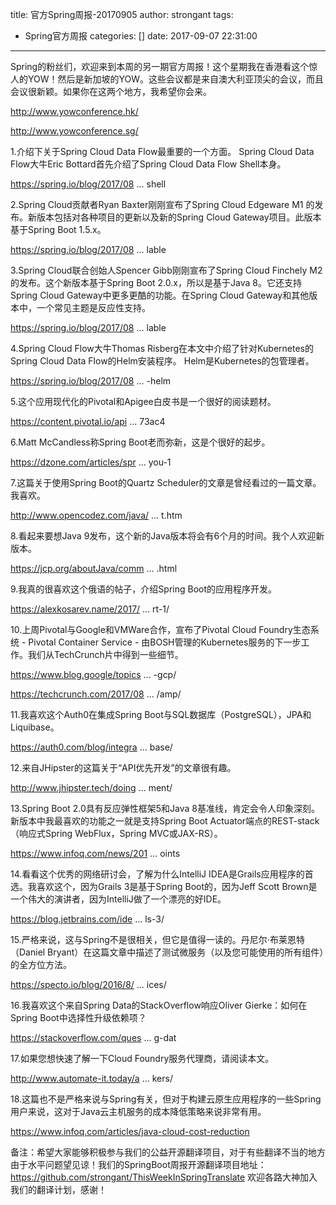 title: 官方Spring周报-20170905
author: strongant
tags:
  - Spring官方周报
categories: []
date: 2017-09-07 22:31:00
---
Spring的粉丝们，欢迎来到本周的另一期官方周报！这个星期我在香港看这个惊人的YOW！然后是新加坡的YOW。这些会议都是来自澳大利亚顶尖的会议，而且会议很新颖。如果你在这两个地方，我希望你会来。

http://www.yowconference.hk/

http://www.yowconference.sg/

1.介绍下关于Spring Cloud Data Flow最重要的一个方面。 Spring Cloud Data Flow大牛Eric Bottard首先介绍了Spring Cloud Data Flow Shell本身。

https://spring.io/blog/2017/08 ... shell

2.Spring Cloud贡献者Ryan Baxter刚刚宣布了Spring Cloud Edgeware M1 的发布。新版本包括对各种项目的更新以及新的Spring Cloud Gateway项目。此版本基于Spring Boot 1.5.x。

https://spring.io/blog/2017/08 ... lable

3.Spring Cloud联合创始人Spencer Gibb刚刚宣布了Spring Cloud Finchely M2的发布。这个新版本基于Spring Boot 2.0.x，所以是基于Java 8。它还支持Spring Cloud Gateway中更多更酷的功能。在Spring Cloud Gateway和其他版本中，一个常见主题是反应性支持。

https://spring.io/blog/2017/08 ... lable

4.Spring Cloud Flow大牛Thomas Risberg在本文中介绍了针对Kubernetes的Spring Cloud Data Flow的Helm安装程序。 Helm是Kubernetes的包管理者。

https://spring.io/blog/2017/08 ... -helm

5.这个应用现代化的Pivotal和Apigee白皮书是一个很好的阅读题材。

https://content.pivotal.io/api ... 73ac4

6.Matt McCandless称Spring Boot老而弥新，这是个很好的起步。

https://dzone.com/articles/spr ... you-1

7.这篇关于使用Spring Boot的Quartz Scheduler的文章是曾经看过的一篇文章。我喜欢。

http://www.opencodez.com/java/ ... t.htm

8.看起来要想Java 9发布，这个新的Java版本将会有6个月的时间。我个人欢迎新版本。

https://jcp.org/aboutJava/comm ... .html

9.我真的很喜欢这个俄语的帖子，介绍Spring Boot的应用程序开发。

https://alexkosarev.name/2017/ ... rt-1/

10.上周Pivotal与Google和VMWare合作，宣布了Pivotal Cloud Foundry生态系统 - Pivotal Container Service - 由BOSH管理的Kubernetes服务的下一步工作。我们从TechCrunch片中得到一些细节。

https://www.blog.google/topics ... -gcp/

https://techcrunch.com/2017/08 ... /amp/

11.我喜欢这个Auth0在集成Spring Boot与SQL数据库（PostgreSQL），JPA和Liquibase。

https://auth0.com/blog/integra ... base/

12.来自JHipster的这篇关于“API优先开发”的文章很有趣。

http://www.jhipster.tech/doing ... ment/

13.Spring Boot 2.0具有反应弹性框架5和Java 8基准线，肯定会令人印象深刻。新版本中我最喜欢的功能之一就是支持Spring Boot Actuator端点的REST-stack（响应式Spring WebFlux，Spring MVC或JAX-RS）。

https://www.infoq.com/news/201 ... oints

14.看看这个优秀的网络研讨会，了解为什么IntelliJ IDEA是Grails应用程序的首选。我喜欢这个，因为Grails 3是基于Spring Boot的，因为Jeff Scott Brown是一个伟大的演讲者，因为IntelliJ做了一个漂亮的好IDE。

https://blog.jetbrains.com/ide ... ls-3/

15.严格来说，这与Spring不是很相关，但它是值得一读的。丹尼尔·布莱恩特（Daniel Bryant）在这篇文章中描述了测试微服务（以及您可能使用的所有组件）的全方位方法。

https://specto.io/blog/2016/8/ ... ices/

16.我喜欢这个来自Spring Data的StackOverflow响应Oliver Gierke：如何在Spring Boot中选择性升级依赖项？

https://stackoverflow.com/ques ... g-dat

17.如果您想快速了解一下Cloud Foundry服务代理商，请阅读本文。

http://www.automate-it.today/a ... kers/

18.这篇也不是严格来说与Spring有关，但对于构建云原生应用程序的一些Spring用户来说，这对于Java云主机服务的成本降低策略来说非常有用。

https://www.infoq.com/articles/java-cloud-cost-reduction
 
备注：希望大家能够积极参与我们的公益开源翻译项目，对于有些翻译不当的地方由于水平问题望见谅！我们的SpringBoot周报开源翻译项目地址：https://github.com/strongant/ThisWeekInSpringTranslate
欢迎各路大神加入我们的翻译计划，感谢！